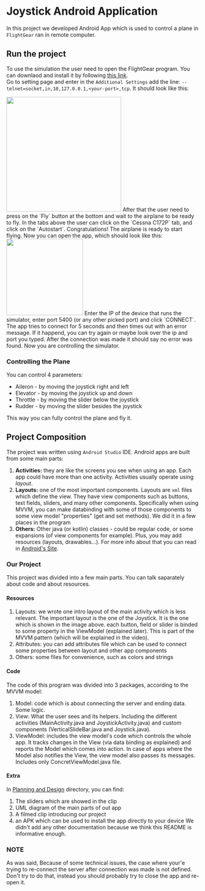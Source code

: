 # Joystick Android Application
In this project we developed Android App which is used to control a plane in `FlightGear` ran in remote computer.

## Run the project
To use the simulation the user need to open the FlightGear program. You can downlaod and install it by following [this link](https://www.flightgear.org/).   
Go to setting page and enter in the `Additional Settings` add the line: `--telnet=socket,in,10,127.0.0.1,<your-port>,tcp`. It should look like this:  

<img src="https://user-images.githubusercontent.com/62245924/123317303-87e7d580-d536-11eb-8d97-c844df162d97.png" width="300">
After that the user need to press on the `Fly` button at the bottom and wait to the airplane to be ready to fly. In the tabs above the user can click on the `Cessna C172P` tab, and click on the `Autostart`. Congratulations! The airplane is ready to start flying.   
Now you can open the app, which should look like this:

<img src="https://user-images.githubusercontent.com/62245924/123325095-48be8200-d540-11eb-95a1-c364505196b9.png" width="200">
Enter the IP of the device that runs the simulator, enter port 5400 (or any other picked port) and click `CONNECT`. The app tries to connect for 5 seconds and then times out with an error message. If it happend, you can try again or maybe look over the ip and port you typed. After the connection was made it should say no error was found. Now you are controlling the simulator.

### Controlling the Plane
You can control 4 parameters:
* Aileron - by moving the joystick right and left
* Elevator - by moving the joystick up and down
* Throttle - by moving the slider below the joystick
* Rudder - by moving the slider besides the joystick

This way you can fully control the plane and fly it.

## Project Composition
The project was written using `Android Studio` IDE. Android apps are built from some main parts:
1) **Activities:** they are like the screens you see when using an app. Each app could have more than one activity. Activities usually operate using *layout*.
2) **Layouts:** one of the most important components. Layouts are `xml` files which define the view. They have view components such as buttons, text fields, sliders, and many other components. Specifically when using MVVM, you can make databinding with some of those components to some view model "properties" (get and set methods). We did it in a few places in the program
3) **Others:** Other java (or kotlin) classes - could be regular code, or some expansions (of view components for example). Plus, you may add resources (layouts, drawables...). For more info about that you can read in [Android's Site](https://developer.android.com/).

### Our Project
This project was divided into a few main parts. You can talk saparately about code and about resources.
#### Resources
1) Layouts: we wrote one intro layout of the main activity which is less relevant. The important layout is the one of the Joystick. It is the one which is shown in the image above. each button, field or slider is binded to some property in the ViewModel (explained later). This is part of the MVVM pattern (which will be explained in the video).
2) Attributes: you can add attributes file which can be used to connect some properties between layout and other app components
3) Others: some files for convenience, such as colors and strings

#### Code
The code of this program was divided into 3 packages, according to the MVVM model:
1) Model: code which is about connecting the server and ending data. Some logic.
2) View: What the user sees and its helpers. Including the different activities (MainActivity.java and JoystickActivity.java) and custom components (VerticalSlideBar.java and Joystick.java).
3) ViewModel: includes the view model's code which controls the whole app. It tracks changes in the View (via data binding as explained) and reports the Model which comes into action. In case of apps where the Model also notifies the View, the view model also passes its messages. Includes only ConcretViewModel.java file.

#### Extra
In [Planning and Design](https://github.com/bueinat/AdvancedProgramingJoystickAndroidApp/tree/master/Planning%20and%20Design) directory, you can find:
1) The sliders which are showed in the clip
2) UML diagram of the main parts of out app
3) A filmed clip introducing our project
4) an APK which can be used to install the app directly to your device
We didn't add any other documentation because we think this README is informative enough.

### NOTE
As was said, Because of some technical issues, the case where your'e trying to re-connect the server after connection was made is not defined. Don't try to do that, instead you should probably try to close the app and re-open it.
